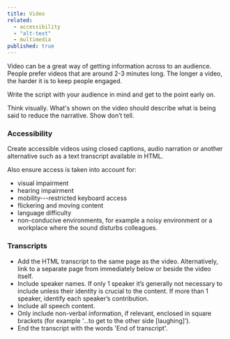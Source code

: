 ```yaml
---
title: Video
related:
  - accessibility
  - "alt-text"
  - multimedia
published: true
---
```


Video can be a great way of getting information across to an audience. People prefer videos that are around 2-3 minutes long. The longer a video, the harder it is to keep people engaged.

Write the script with your audience in mind and get to the point early on.

Think visually. What's shown on the video should describe what is being said to reduce the narrative. Show don’t tell.

### Accessibility

Create accessible videos using closed captions, audio narration or another alternative such as a text transcript available in HTML.

Also ensure access is taken into account for:

- visual impairment
- hearing impairment
- mobility---restricted keyboard access
- flickering and moving content
- language difficulty
- non-conducive environments, for example a noisy environment or a workplace where the sound disturbs colleagues.

### Transcripts

- Add the HTML transcript to the same page as the video. Alternatively, link to a separate page from immediately below or beside the video itself.
- Include speaker names. If only 1 speaker it’s generally not necessary to include unless their identity is crucial to the content. If more than 1 speaker, identify each speaker’s contribution.
- Include all speech content.
- Only include non-verbal information, if relevant, enclosed in square brackets (for example ‘...to get to the other side [laughing]’).
- End the transcript with the words 'End of transcript'.
